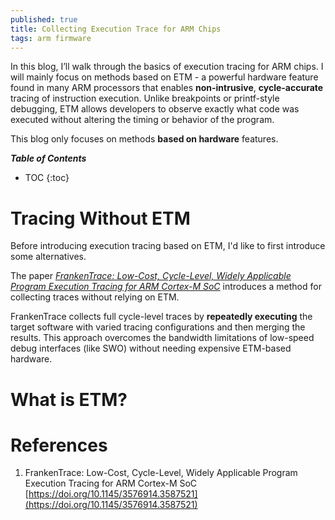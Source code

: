```yaml
---
published: true
title: Collecting Execution Trace for ARM Chips
tags: arm firmware
---
```


In this blog, I’ll walk through the basics of execution tracing for ARM chips. I will mainly focus on methods based on ETM - a powerful hardware feature found in many ARM processors that enables **non-intrusive**, **cycle-accurate** tracing of instruction execution. Unlike breakpoints or printf-style debugging, ETM allows developers to observe exactly what code was executed without altering the timing or behavior of the program. 

This blog only focuses on methods **based on hardware** features.

***Table of Contents***
* TOC
{:toc}

# Tracing Without ETM
Before introducing execution tracing based on ETM, I'd like to first introduce some alternatives.

The paper [*FrankenTrace: Low-Cost, Cycle-Level, Widely Applicable Program Execution Tracing for ARM Cortex-M SoC*](https://doi.org/10.1145/3576914.3587521) introduces a method for collecting traces without relying on ETM.

FrankenTrace collects full cycle-level traces by **repeatedly executing** the target software with varied tracing configurations and then merging the results. This approach overcomes the bandwidth limitations of low-speed debug interfaces (like SWO) without needing expensive ETM-based hardware.

# What is ETM?

# References
1. FrankenTrace: Low-Cost, Cycle-Level, Widely Applicable Program Execution Tracing for ARM Cortex-M SoC [https://doi.org/10.1145/3576914.3587521](https://doi.org/10.1145/3576914.3587521) 
